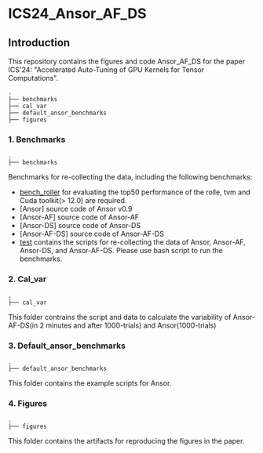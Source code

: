 # ICS24_Ansor_AF_DS

## Introduction

This repository contains the figures and code Ansor_AF_DS for the paper ICS'24: "Accelerated Auto-Tuning of GPU Kernels for Tensor Computations".

```
.
├── benchmarks
├── cal_var
├── default_ansor_benchmarks
├── figures
```


### 1. Benchmarks
```
.
├── benchmarks
```
Benchmarks for re-collecting the data, including the following benchmarks:

- [bench_roller](benchmarks/bench_roller/README.md) for evaluating the top50 performance of the rolle, tvm and Cuda toolkit(> 12.0) are required.
- [Ansor] source code of Ansor v0.9
- [Ansor-AF] source code of Ansor-AF
- [Ansor-DS] source code of Ansor-DS
- [Ansor-AF-DS] source code of Ansor-AF-DS
- [test](benchmarks/README.md) contains the scripts for re-collecting the data of Ansor, Ansor-AF, Ansor-DS, and Ansor-AF-DS. Please use bash script to run the benchmarks.

### 2. Cal_var
```
.
├── cal_var
```
This folder contrains the script and data to calculate the variability of Ansor-AF-DS(in 2 minutes and after 1000-trials) and Ansor(1000-trials)


### 3. Default_ansor_benchmarks
```
.
├── default_ansor_benchmarks
```
This folder contains the example scripts for Ansor.


### 4. Figures
```
.
├── figures
```
This folder contains the artifacts for reproducing the figures in the paper.

